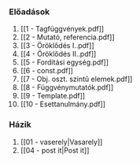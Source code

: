### Előadások
1. [[1 - Tagfüggvények.pdf]]
2. [[2 - Mutató, referencia.pdf]]
3. [[3 - Öröklődés I..pdf]]
4. [[4 - Öröklődés II..pdf]]
5. [[5 - Fordítási egység.pdf]]
6. [[6 - const.pdf]]
7. [[7 - Obj. oszt. szintű elemek.pdf]]
8. [[8 - Függvénymutatók.pdf]]
9. [[9 - Template.pdf]]
10. [[10 - Esettanulmány.pdf]]
### Házik
1. [[01 - vaserely|Vasarely]]
4. [[04 - post it|Post it]]